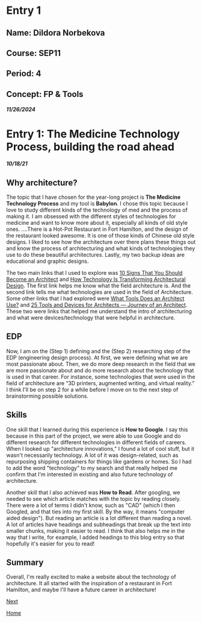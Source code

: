 # Entry 1
## Name: Dildora Norbekova
## Course: SEP11
## Period: 4
## Concept: FP & Tools
##### 11/26/2024

# Entry 1: The Medicine Technology Process, building the road ahead
##### 10/18/21

## Why architecture?

The topic that I have chosen for the year-long project is **The Medicine Technology Process** and my tool is **Babylon**. I chose this topic because I love to study different kinds of the technology of med and the process of making it. I am obsessed with the different styles of technologies for medicine and want to know more about it, especially all kinds of old style ones. ....There is a Hot-Pot Restaurant in Fort Hamilton, and the design of the restaurant looked awesome. It is one of those kinds of Chinese old style designs. I liked to see how the architecture over there plans these things out and know the process of architecturing and what kinds of technologies they use to do these beautiful architectures. Lastly, my two backup ideas are educational and graphic designs. 

The two main links that I used to explore was [10 Signs That You Should Become an Architect](https://www.mymove.com/home-inspiration/decoration-design-ideas/signs-that-you-should-become-an-architect/#:~:text=Being%20an%20architect%20is%20more,important%2C%20the%20ability%20to%20design.) and [How Technology Is Transforming Architectural Design](https://www.alvarezdiazvillalon.com/how-technology-is-transforming-architectural-design). The first link helps me know what the field architecture is. And the second link tells me what technologies are used in the field of Architecture. Some other links that I had explored were [What Tools Does an Architect Use?](https://work.chron.com/tools-architect-use-10408.html) and [25 Tools and Devices for Architects — Journey of an Architect](https://www.journeyofanarchitect.com/blog/25-tools-and-devices-for-architects). These two were links that helped me understand the intro of architecturing and what were devices/technology that were helpful in architecture. 

## EDP

Now, I am on the (Step 1) defining and the (Step 2) researching step of the EDP (engineering design process). At first, we were defining what we are most passionate about. Then, we do more deep research in the field that we are more passionate about and do more research about the technology that is used in that career. For instance, some technologies that were used in the field of architecture are “3D printers, augmented writing, and virtual reality.” I think I'll be on step 2 for a while before I move on to the next step of brainstorming possible solutions.

## Skills

One skill that I learned during this experience is **How to Google**. I say this because in this part of the project, we were able to use Google and do different research for different technologies in different fields of careers. When I looked up "architecture innovations," I found a lot of cool stuff, but it wasn't necessarily technology. A lot of it was design-related, such as repurposing shipping containers for things like gardens or homes. So I had to add the word "technology" to my search and that really helped me confirm that I'm interested in existing and also future technology of architecture.

Another skill that I also achieved was **How to Read**. After googling, we needed to see which article matches with the topic by reading closely. There were a lot of terms I didn't know, such as "CAD" (which I then Googled, and that ties into my first skill. By the way, it means "computer aided design"). But reading an article is a lot different than reading a novel. A lot of articles have headings and subheadings that break up the text into smaller chunks, making it easier to read. I think that also helps me in the way that I write, for example, I added headings to this blog entry so that hopefully it's easier for you to read!

## Summary

Overall, I'm really excited to make a website about the technology of architecture. It all started with the inspiration of a restaurant in Fort Hamilton, and maybe I'll have a future career in architecture!

[Next](entry02.md)

[Home](../README.md)
